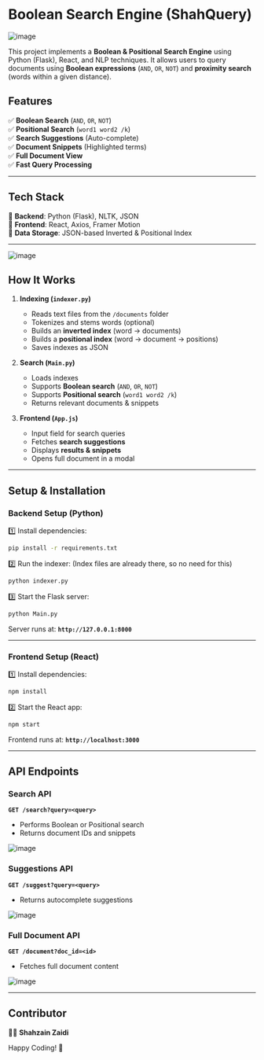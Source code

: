 # **Boolean Search Engine (ShahQuery)**  

![image](https://github.com/user-attachments/assets/8bd6e99f-439b-4543-9c59-e10fb3f5406b)


This project implements a **Boolean & Positional Search Engine** using Python (Flask), React, and NLP techniques. It allows users to query documents using **Boolean expressions** (`AND`, `OR`, `NOT`) and **proximity search** (words within a given distance).  

## **Features**  

✅ **Boolean Search** (`AND`, `OR`, `NOT`)  
✅ **Positional Search** (`word1 word2 /k`)  
✅ **Search Suggestions** (Auto-complete)  
✅ **Document Snippets** (Highlighted terms)  
✅ **Full Document View**  
✅ **Fast Query Processing**  

---

## **Tech Stack**  

🔹 **Backend**: Python (Flask), NLTK, JSON  
🔹 **Frontend**: React, Axios, Framer Motion  
🔹 **Data Storage**: JSON-based Inverted & Positional Index  

---

![image](https://github.com/user-attachments/assets/e015b98c-2555-4467-b5e7-f06d56e0db13)


## **How It Works**  

1. **Indexing (`indexer.py`)**  
   - Reads text files from the `/documents` folder  
   - Tokenizes and stems words (optional)  
   - Builds an **inverted index** (word → documents)  
   - Builds a **positional index** (word → document → positions)  
   - Saves indexes as JSON  

2. **Search (`Main.py`)**  
   - Loads indexes  
   - Supports **Boolean search** (`AND`, `OR`, `NOT`)  
   - Supports **Positional search** (`word1 word2 /k`)  
   - Returns relevant documents & snippets  

3. **Frontend (`App.js`)**  
   - Input field for search queries  
   - Fetches **search suggestions**  
   - Displays **results & snippets**  
   - Opens full document in a modal  

---

## **Setup & Installation**  

### **Backend Setup (Python)**  

1️⃣ Install dependencies:  
```bash
pip install -r requirements.txt
```  

2️⃣ Run the indexer: (Index files are already there, so no need for this)
```bash
python indexer.py
```  

3️⃣ Start the Flask server:  
```bash
python Main.py
```  

Server runs at: **`http://127.0.0.1:8000`**  

---

### **Frontend Setup (React)**  

1️⃣ Install dependencies:  
```bash
npm install
```  

2️⃣ Start the React app:  
```bash
npm start
```  

Frontend runs at: **`http://localhost:3000`**  

---

## **API Endpoints**  

###  **Search API**  
**`GET /search?query=<query>`**  
- Performs Boolean or Positional search  
- Returns document IDs and snippets

![image](https://github.com/user-attachments/assets/80d7db83-2d1d-41de-9474-f4e51f36144b)


###  **Suggestions API**  
**`GET /suggest?query=<query>`**  
- Returns autocomplete suggestions
  
![image](https://github.com/user-attachments/assets/ab9a8fd1-dd0d-4a47-86a7-84d28fdafb88)


###  **Full Document API**  
**`GET /document?doc_id=<id>`**  
- Fetches full document content
  
![image](https://github.com/user-attachments/assets/3400ebaf-d5ab-4444-8a84-6b5195bb79c2)

---

## **Contributor**  
👨‍💻 **Shahzain Zaidi**  

Happy Coding! 🚀
